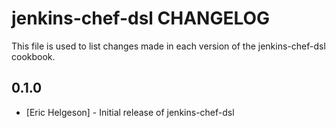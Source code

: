 jenkins-chef-dsl CHANGELOG
==========================

This file is used to list changes made in each version of the jenkins-chef-dsl cookbook.

0.1.0
-----
- [Eric Helgeson] - Initial release of jenkins-chef-dsl

